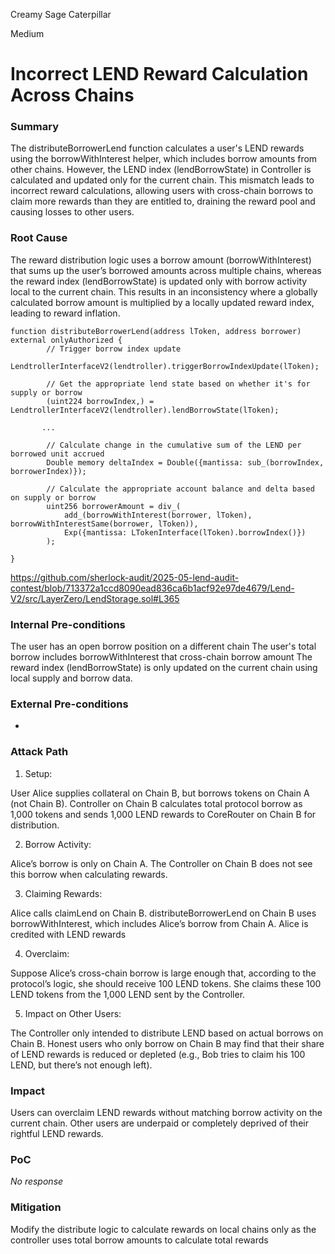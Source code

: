Creamy Sage Caterpillar

Medium

# Incorrect LEND Reward Calculation Across Chains

### Summary

The distributeBorrowerLend function calculates a user's LEND rewards using the borrowWithInterest helper, which includes borrow amounts from other chains. However, the LEND index (lendBorrowState) in Controller is calculated and updated only for the current chain. This mismatch leads to incorrect reward calculations, allowing users with cross-chain borrows to claim more rewards than they are entitled to, draining the reward pool and causing losses to other users.



### Root Cause

The reward distribution logic uses a borrow amount (borrowWithInterest) that sums up the user’s borrowed amounts across multiple chains, whereas the reward index (lendBorrowState) is updated only with borrow activity local to the current chain. This results in an inconsistency where a globally calculated borrow amount is multiplied by a locally updated reward index, leading to reward inflation.

```solidity
function distributeBorrowerLend(address lToken, address borrower) external onlyAuthorized {
        // Trigger borrow index update
        LendtrollerInterfaceV2(lendtroller).triggerBorrowIndexUpdate(lToken);

        // Get the appropriate lend state based on whether it's for supply or borrow
        (uint224 borrowIndex,) = LendtrollerInterfaceV2(lendtroller).lendBorrowState(lToken);

       ...

        // Calculate change in the cumulative sum of the LEND per borrowed unit accrued
        Double memory deltaIndex = Double({mantissa: sub_(borrowIndex, borrowerIndex)});

        // Calculate the appropriate account balance and delta based on supply or borrow
        uint256 borrowerAmount = div_(
            add_(borrowWithInterest(borrower, lToken), borrowWithInterestSame(borrower, lToken)),
            Exp({mantissa: LTokenInterface(lToken).borrowIndex()})
        );

}

```
https://github.com/sherlock-audit/2025-05-lend-audit-contest/blob/713372a1ccd8090ead836ca6b1acf92e97de4679/Lend-V2/src/LayerZero/LendStorage.sol#L365

### Internal Pre-conditions

The user has an open borrow position on a different chain
The user's total borrow includes borrowWithInterest that cross-chain borrow amount
The reward index (lendBorrowState) is only updated on the current chain using local supply and borrow data.




### External Pre-conditions

-

### Attack Path

1. Setup:

User Alice supplies collateral on Chain B, but borrows tokens on Chain A (not Chain B).
Controller on Chain B calculates total protocol borrow as 1,000 tokens and sends 1,000 LEND rewards to CoreRouter on Chain B for distribution.

2. Borrow Activity:

Alice’s borrow is only on Chain A. The Controller on Chain B does not see this borrow when calculating rewards.

3. Claiming Rewards:

 Alice calls claimLend on Chain B.
distributeBorrowerLend on Chain B uses borrowWithInterest, which  includes Alice’s borrow from Chain A.
Alice is credited with LEND rewards 

4. Overclaim:

Suppose Alice’s cross-chain borrow is large enough that, according to the protocol’s logic, she should receive 100 LEND tokens.
She claims these 100 LEND tokens from the 1,000 LEND sent by the Controller.

5. Impact on Other Users:

The Controller only intended to distribute LEND based on actual borrows on Chain B.
Honest users who only borrow on Chain B may find that their share of LEND rewards is reduced or depleted (e.g., Bob tries to claim his 100 LEND, but there’s not enough left).


### Impact

Users can overclaim LEND rewards without matching borrow activity on the current chain.
Other users are underpaid or completely deprived of their rightful LEND rewards.

### PoC

_No response_

### Mitigation

Modify the distribute logic to calculate rewards on local chains only as the controller uses total borrow amounts to calculate total rewards